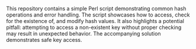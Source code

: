 This repository contains a simple Perl script demonstrating common hash operations and error handling. The script showcases how to access, check for the existence of, and modify hash values. It also highlights a potential pitfall: attempting to access a non-existent key without proper checking may result in unexpected behavior. The accompanying solution demonstrates safe key access.